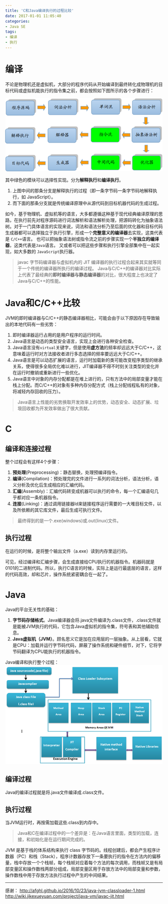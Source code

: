 ```yaml
---
title: 'C和Java编译执行的过程比较'
date: 2017-01-01 11:05:40
categories:
- Java SE
tags:
- 编译
- 执行
---
```


# 编译
不论是物理机还是虚拟机，大部分的程序代码从开始编译到最终转化成物理机的目标代码或虚拟机能执行的指令集之前，都会按照如下图所示的各个步骤进行：

![](/images/jvm/compile-process.png)

其中绿色的模块可以选择性实现。分为**解释执行**和**编译执行**。
1. 上图中间的那条分支是解释执行的过程（即一条字节码一条字节码地解释执行，如 JavaScript）。
2. 而下面的那条分支就是传统编译原理中从源代码到目标机器代码的生成过程。

如今，基于物理机、虚拟机等的语言，大多都遵循这种基于现代经典编译原理的思路，在执行前先对程序源码进行词法解析和语法解析处理，把源码转化为抽象语法树。对于一门具体语言的实现来说，词法和语法分析乃至后面的优化器和目标代码生成器都可以选择独立于执行引擎，形成一个**完整意义的编译器**去实现，这类代表是 `C/C++`语言。
也可以把抽象语法树或指令流之前的步骤实现一个**半独立的编译器**，这类代表是`Java`语言。
又或者可以把这些步骤和执行引擎全部集中在一起实现，如大多数的 `JavaScript`执行器。

> javac 字节码编译器与虚拟机内的 JIT 编译器的执行过程合起来其实就等同于一个传统的编译器所执行的编译过程。
> Java与C/C\+\+的编译器对比实际上代表了最经典的**即时编译器与静态编译器**的对比，很大程度上也决定了Java与C/C\+\+的性能。

# Java和C/C\+\+比较
JVM的即时编译器与C/C\+\+的静态编译器相比，可能会由于以下原因存在导致输出的本地代码有一些劣势：
1. 即时编译器运行占用的是用户程序的运行时间。
2. Java语言是动态的类型安全语言，实现上会进行各种安全检查。
3. Java语言没有`virtual`关键字，但是使用**虚方法**的频率却远远大于C/C\+\+，这意味着运行时对方法接收者进行多态选择的频率要远远大于C/C\+\+。
4. Java语言是可以动态扩展的语言，运行时加载新的类可能改变程序类型的继承关系，使得很多全局优化难以进行，JIT编译器不得不时刻关注类型的变化并在运行时撤销或重新进行一些优化。
5. Java语言中对象的内存分配都是在堆上进行的，只有方法中的局部变量才能在栈上分配。而C/C\+\+的对象有多种内存分配方式（栈上分配线程私有的对象，将减轻内存回收的压力）。

> Java语言上性能的劣势换取开发效率上的优势，动态安全、动态扩展、垃圾回收都为开发效率做出了很大贡献。


# C
## 编译和连接过程
整个过程会有这样4个步骤：
1. **预处理**(Preprocessing)：静态替换，处理预编译指令。
2. **编译**(Compilation)：预处理完的文件进行一系列的词法分析，语法分析，语义分析及优化后生成相应的汇编代码。
3. **汇编**(Assembly)：汇编代码转变成机器可以执行的命令，每一个汇编语句几乎都对应一条机器指令。
4. **连接**(Linking)：通过调用链接器ld来链接程序运行需要的一大堆目标文件，以及所依赖的其它库文件，最后生成可执行文件。

> 最终得到的是一个.exe(windows)或.out(linux)文件。

## 执行过程
在运行的时候，是将整个输出文件（a.exe）读到内存里运行的。

可见，经过编译和汇编步骤，会生成直接给CPU执行的机器指令。机器码就是0101的二进制代码。所以，执行C语言的时候，实际上是运行最底层的语言，这样的代码高效，却和芯片，操作系统紧密耦合在一起了。


# Java
Java的平台无关性的基础：
1. **字节码存储格式**。Java编译器会将.java文件编译为.class文件，.class文件就是能被JVM执行的代码，它包含Java虚拟机的指令集，符号表和其他辅助信息。
2. **Java虚拟机（JVM）**。顾名思义它是加在应用层的一层抽象。从上层看，它就是CPU：加载并运行字节码代码，屏蔽了操作系统和硬件细节，对下，它将字节码翻译为CPU能执行的机器指令。

Java编译和执行整个过程：
![](/images/jvm/java-compile-execution-process.png)

## 编译过程
Java的编译过程就是将.java文件编译成.class文件。

## 执行过程
当JVM运行时，再按需加载这些.class到内存中。
> Java和C在编译过程中的一个差异是：在Java语言里面，类型的加载，连接，和初始化是在运行期间完成的。

JVM 是基于栈的体系结构来执行 class 字节码的。线程创建后，都会产生程序计数器（PC）和栈（Stack），程序计数器存放下一条要执行的指令在方法内的偏移量，栈中存放一个个栈帧，每个栈帧对应着每个方法的每次调用，而栈帧又是有局部变量区和操作数栈两部分组成，局部变量区用于存放方法中的局部变量和参数，操作数栈中用于存放方法执行过程中产生的中间结果。


* * *
感谢：
http://afghl.github.io/2016/10/23/java-jvm-classloader-1.html
http://wiki.jikexueyuan.com/project/java-vm/javac-jit.html
